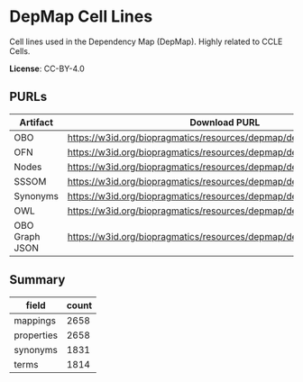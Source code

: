# DepMap Cell Lines

Cell lines used in the Dependency Map (DepMap). Highly related to CCLE Cells.

**License**: CC-BY-4.0

## PURLs

| Artifact       | Download PURL                                                       | Latest Versioned Download PURL                                           |
|----------------|---------------------------------------------------------------------|--------------------------------------------------------------------------|
| OBO            | https://w3id.org/biopragmatics/resources/depmap/depmap.obo          | https://w3id.org/biopragmatics/resources/depmap/25Q2/depmap.obo          |
| OFN            | https://w3id.org/biopragmatics/resources/depmap/depmap.ofn          | https://w3id.org/biopragmatics/resources/depmap/25Q2/depmap.ofn          |
| Nodes          | https://w3id.org/biopragmatics/resources/depmap/depmap.tsv          | https://w3id.org/biopragmatics/resources/depmap/25Q2/depmap.tsv          |
| SSSOM          | https://w3id.org/biopragmatics/resources/depmap/depmap.sssom.tsv    | https://w3id.org/biopragmatics/resources/depmap/25Q2/depmap.sssom.tsv    |
| Synonyms       | https://w3id.org/biopragmatics/resources/depmap/depmap.synonyms.tsv | https://w3id.org/biopragmatics/resources/depmap/25Q2/depmap.synonyms.tsv |
| OWL            | https://w3id.org/biopragmatics/resources/depmap/depmap.owl          | https://w3id.org/biopragmatics/resources/depmap/25Q2/depmap.owl          |
| OBO Graph JSON | https://w3id.org/biopragmatics/resources/depmap/depmap.json         | https://w3id.org/biopragmatics/resources/depmap/25Q2/depmap.json         |

## Summary

| field      |   count |
|------------|---------|
| mappings   |    2658 |
| properties |    2658 |
| synonyms   |    1831 |
| terms      |    1814 |
